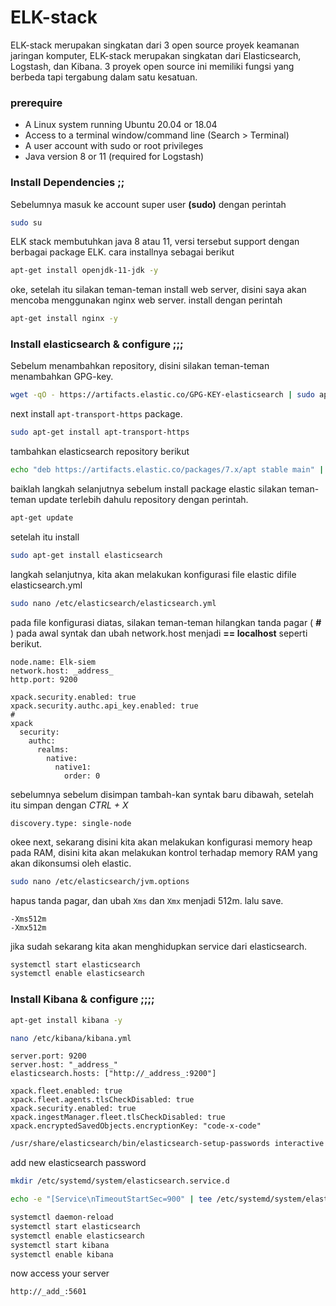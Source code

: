 # ELK-stack

ELK-stack merupakan singkatan dari 3 open source proyek keamanan jaringan komputer, ELK-stack merupakan singkatan dari Elasticsearch, Logstash, dan Kibana. 3 proyek open source ini memiliki fungsi yang berbeda tapi tergabung dalam satu kesatuan.

### prerequire

- A Linux system running Ubuntu 20.04 or 18.04
- Access to a terminal window/command line (Search > Terminal)
- A user account with sudo or root privileges
- Java version 8 or 11 (required for Logstash)

### Install Dependencies ;;

Sebelumnya masuk ke account super user **(sudo)** dengan perintah

```bash
sudo su
```

ELK stack membutuhkan java 8 atau 11, versi tersebut support dengan berbagai package ELK. cara installnya sebagai berikut

```bash
apt-get install openjdk-11-jdk -y
```

oke, setelah itu silakan teman-teman install web server, disini saya akan mencoba menggunakan nginx web server. install dengan perintah

```bash
apt-get install nginx -y
```

### Install elasticsearch & configure ;;;

Sebelum menambahkan repository, disini silakan teman-teman menambahkan GPG-key.

```bash
wget -qO - https://artifacts.elastic.co/GPG-KEY-elasticsearch | sudo apt-key add -
```

next install `apt-transport-https` package.

```bash
sudo apt-get install apt-transport-https
```

tambahkan elasticsearch repository berikut

```bash
echo "deb https://artifacts.elastic.co/packages/7.x/apt stable main" | sudo tee –a /etc/apt/sources.list.d/elastic-7.x.list
```

baiklah langkah selanjutnya sebelum install package elastic silakan teman-teman update terlebih dahulu repository dengan perintah.

```bash
apt-get update
```

setelah itu install

```bash
sudo apt-get install elasticsearch
```

langkah selanjutnya, kita akan melakukan konfigurasi file elastic difile elasticsearch.yml

```bash
sudo nano /etc/elasticsearch/elasticsearch.yml
```

pada file konfigurasi diatas, silakan teman-teman hilangkan tanda pagar ( **#** ) pada awal syntak dan ubah network.host menjadi **== localhost** seperti berikut.

```
node.name: Elk-siem
network.host: _address_
http.port: 9200

xpack.security.enabled: true
xpack.security.authc.api_key.enabled: true
#
xpack
  security:
    authc:
      realms:
        native:
          native1:
            order: 0
```

sebelumnya sebelum disimpan tambah-kan syntak baru dibawah, setelah itu simpan dengan _CTRL + X_

```
discovery.type: single-node
```

okee next, sekarang disini kita akan melakukan konfigurasi memory heap pada RAM, disini kita akan melakukan kontrol terhadap memory RAM yang akan dikonsumsi oleh elastic.

```bash
sudo nano /etc/elasticsearch/jvm.options
```

hapus tanda pagar, dan ubah `Xms` dan `Xmx` menjadi 512m. lalu save.

```
-Xms512m
-Xmx512m
```

jika sudah sekarang kita akan menghidupkan service dari elasticsearch.

```bash
systemctl start elasticsearch
systemctl enable elasticsearch
```

### Install Kibana & configure ;;;;

```bash
apt-get install kibana -y
```

```bash
nano /etc/kibana/kibana.yml
```

```
server.port: 9200
server.host: "_address_"
elasticsearch.hosts: ["http://_address_:9200"]

xpack.fleet.enabled: true
xpack.fleet.agents.tlsCheckDisabled: true
xpack.security.enabled: true
xpack.ingestManager.fleet.tlsCheckDisabled: true
xpack.encryptedSavedObjects.encryptionKey: "code-x-code"
```

```bash
/usr/share/elasticsearch/bin/elasticsearch-setup-passwords interactive
```

add new elasticsearch password

```bash
mkdir /etc/systemd/system/elasticsearch.service.d
```

```bash
echo -e "[Service\nTimeoutStartSec=900" | tee /etc/systemd/system/elasticsearch.service.d/startup-
```

```bash
systemctl daemon-reload
systemctl start elasticsearch
systemctl enable elasticsearch
systemctl start kibana
systemctl enable kibana
```

now access your server

`http://_add_:5601`




